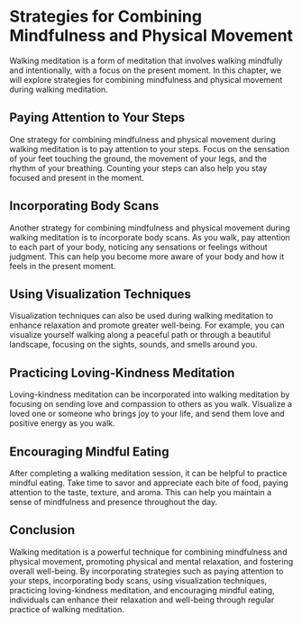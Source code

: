 Strategies for Combining Mindfulness and Physical Movement
=========================================================================================

Walking meditation is a form of meditation that involves walking mindfully and intentionally, with a focus on the present moment. In this chapter, we will explore strategies for combining mindfulness and physical movement during walking meditation.

Paying Attention to Your Steps
------------------------------

One strategy for combining mindfulness and physical movement during walking meditation is to pay attention to your steps. Focus on the sensation of your feet touching the ground, the movement of your legs, and the rhythm of your breathing. Counting your steps can also help you stay focused and present in the moment.

Incorporating Body Scans
------------------------

Another strategy for combining mindfulness and physical movement during walking meditation is to incorporate body scans. As you walk, pay attention to each part of your body, noticing any sensations or feelings without judgment. This can help you become more aware of your body and how it feels in the present moment.

Using Visualization Techniques
------------------------------

Visualization techniques can also be used during walking meditation to enhance relaxation and promote greater well-being. For example, you can visualize yourself walking along a peaceful path or through a beautiful landscape, focusing on the sights, sounds, and smells around you.

Practicing Loving-Kindness Meditation
-------------------------------------

Loving-kindness meditation can be incorporated into walking meditation by focusing on sending love and compassion to others as you walk. Visualize a loved one or someone who brings joy to your life, and send them love and positive energy as you walk.

Encouraging Mindful Eating
--------------------------

After completing a walking meditation session, it can be helpful to practice mindful eating. Take time to savor and appreciate each bite of food, paying attention to the taste, texture, and aroma. This can help you maintain a sense of mindfulness and presence throughout the day.

Conclusion
----------

Walking meditation is a powerful technique for combining mindfulness and physical movement, promoting physical and mental relaxation, and fostering overall well-being. By incorporating strategies such as paying attention to your steps, incorporating body scans, using visualization techniques, practicing loving-kindness meditation, and encouraging mindful eating, individuals can enhance their relaxation and well-being through regular practice of walking meditation.
